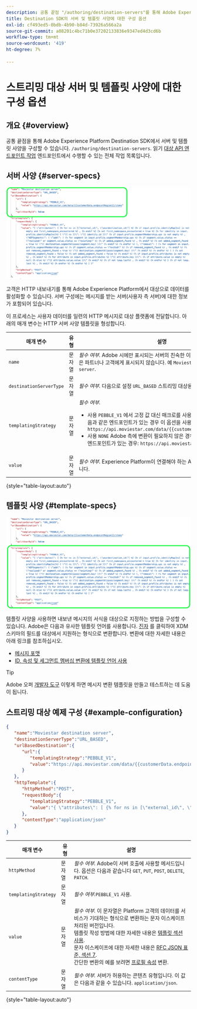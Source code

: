 ```yaml
---
description: 공통 끝점 "/authoring/destination-servers"를 통해 Adobe Experience Platform Destination SDK에서 서버 및 템플릿 사양을 구성할 수 있습니다.
title: Destination SDK의 서버 및 템플릿 사양에 대한 구성 옵션
exl-id: cf493ed5-0bdb-4b90-b84d-73926a566a2a
source-git-commit: a08201c4bc71b0e37202133836e9347ed4d3cd6b
workflow-type: tm+mt
source-wordcount: '419'
ht-degree: 7%

---
```


# 스트리밍 대상 서버 및 템플릿 사양에 대한 구성 옵션

## 개요 {#overview}

공통 끝점을 통해 Adobe Experience Platform Destination SDK에서 서버 및 템플릿 사양을 구성할 수 있습니다. `/authoring/destination-servers`. 읽기 [대상 API 엔드포인트 작업](./destination-server-api.md) 엔드포인트에서 수행할 수 있는 전체 작업 목록입니다.

## 서버 사양 {#server-specs}

![강조 표시된 서버 구성](./assets/server-configuration.png)

고객은 HTTP 내보내기를 통해 Adobe Experience Platform에서 대상으로 데이터를 활성화할 수 있습니다. 서버 구성에는 메시지를 받는 서버(사용자 측 서버)에 대한 정보가 포함되어 있습니다.

이 프로세스는 사용자 데이터를 일련의 HTTP 메시지로 대상 플랫폼에 전달합니다. 아래의 매개 변수는 HTTP 서버 사양 템플릿을 형성합니다.

| 매개 변수 | 유형 | 설명 |
|---|---|---|
| `name` | 문자열 | *필수 여부.* Adobe 시에만 표시되는 서버의 친숙한 이름을 나타냅니다. 이 이름은 파트너나 고객에게 표시되지 않습니다. 예 `Moviestar destination server`. |
| `destinationServerType` | 문자열 | *필수 여부.* 다음으로 설정 `URL_BASED` 스트리밍 대상용입니다. |
| `templatingStrategy` | 문자열 | *필수 여부.* <ul><li>사용 `PEBBLE_V1` 에서 고정 값 대신 매크로를 사용하는 경우 `value` 필드. 다음과 같은 엔드포인트가 있는 경우 이 옵션을 사용합니다. `https://api.moviestar.com/data/{{customerData.region}}/items` </li><li> 사용 `NONE` Adobe 측에 변환이 필요하지 않은 경우, 예를 들어 다음과 같은 엔드포인트가 있는 경우: `https://api.moviestar.com/data/items` </li></ul> |
| `value` | 문자열 | *필수 여부.* Experience Platform이 연결해야 하는 API 끝점의 주소를 입력합니다. |

{style="table-layout:auto"}

## 템플릿 사양 {#template-specs}

![강조 표시된 템플릿 구성](./assets/template-configuration.png)

템플릿 사양을 사용하면 내보낸 메시지의 서식을 대상으로 지정하는 방법을 구성할 수 있습니다. Adobe은 다음과 유사한 템플릿 언어를 사용합니다. [진자](https://jinja.palletsprojects.com/en/2.11.x/) 를 클릭하여 XDM 스키마의 필드를 대상에서 지원하는 형식으로 변환합니다. 변환에 대한 자세한 내용은 아래 링크를 참조하십시오.

* [메시지 포맷](./message-format.md)
* [ID, 속성 및 세그먼트 멤버십 변환에 템플릿 언어 사용 ](./message-format.md#using-templating)

>[!TIP]
>
>Adobe 오퍼 [개발자 도구](./create-template.md) 이렇게 하면 메시지 변환 템플릿을 만들고 테스트하는 데 도움이 됩니다.

## 스트리밍 대상 예제 구성  {#example-configuration}

```json
{
   "name":"Moviestar destination server",
   "destinationServerType":"URL_BASED",
   "urlBasedDestination":{
      "url":{
         "templatingStrategy":"PEBBLE_V1",
         "value":"https://api.moviestar.com/data/{{customerData.endpointRegion}}/items"
      }
   },
   "httpTemplate":{
      "httpMethod":"POST",
      "requestBody":{
         "templatingStrategy":"PEBBLE_V1",
         "value":"{ \"attributes\": [ {% for ns in [\"external_id\", \"yourdestination_id\"] %} {% if input.profile.identityMap[ns] is not empty and first_namespace_encountered %} , {% endif %} {% set first_namespace_encountered = true %} {% for identity in input.profile.identityMap[ns]%} { \"{{ ns }}\": \"{{ identity.id }}\" {% if input.profile.segmentMembership.ups is not empty %} , \"AEPSegments\": { \"add\": [ {% for segment in input.profile.segmentMembership.ups %} {% if segment.value.status == \"realized\" or segment.value.status == \"existing\" %} {% if added_segment_found %} , {% endif %} {% set added_segment_found = true %} \"{{ destination.segmentAliases[segment.key] }}\" {% endif %} {% endfor %} ], \"remove\": [ {% for segment in input.profile.segmentMembership.ups %} {% if segment.value.status == \"exited\" %} {% if removed_segment_found %} , {% endif %} {% set removed_segment_found = true %} \"{{ destination.segmentAliases[segment.key] }}\" {% endif %} {% endfor %} ] } {% set removed_segment_found = false %} {% set added_segment_found = false %} {% endif %} {% if input.profile.attributes is not empty %} , {% endif %} {% for attribute in input.profile.attributes %} \"{{ attribute.key }}\": {% if attribute.value is empty %} null {% else %} \"{{ attribute.value.value }}\" {% endif %} {% if not loop.last%} , {% endif %} {% endfor %} } {% if not loop.last %} , {% endif %} {% endfor %} {% endfor %} ] }"
      },
      "contentType":"application/json"
   }
}
```

| 매개 변수 | 유형 | 설명 |
|---|---|---|
| `httpMethod` | 문자열 | *필수 여부.* Adobe이 서버 호출에 사용할 메서드입니다. 옵션은 다음과 같습니다 `GET`, `PUT`, `POST`, `DELETE`, `PATCH`. |
| `templatingStrategy` | 문자열 | *필수 여부.*`PEBBLE_V1` 사용. |
| `value` | 문자열 | *필수 여부.* 이 문자열은 Platform 고객의 데이터를 서비스가 기대하는 형식으로 변환하는 문자 이스케이프 처리된 버전입니다. <br> 템플릿 작성 방법에 대한 자세한 내용은 [템플릿 섹션 사용](./message-format.md#using-templating). <br> 문자 이스케이프에 대한 자세한 내용은 [RFC JSON 표준, 섹션 7](https://tools.ietf.org/html/rfc8259#section-7). <br> 간단한 변환의 예를 보려면 [프로필 속성](./message-format.md#attributes) 변환. |
| `contentType` | 문자열 | *필수 여부.* 서버가 허용하는 콘텐츠 유형입니다. 이 값은 다음과 같을 수 있습니다. `application/json`. |

{style="table-layout:auto"}